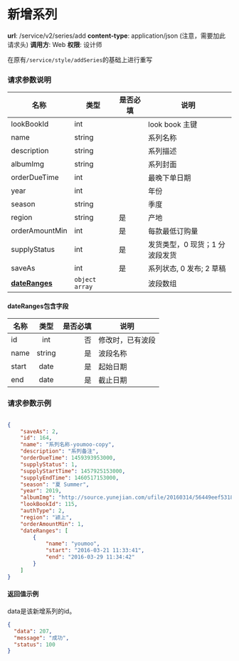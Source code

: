 新增系列
====


**url**: /service/v2/series/add
**content-type**: application/json (注意，需要加此请求头)
**调用方**: Web
**权限**: 设计师

在原有`/service/style/addSeries`的基础上进行重写

### 请求参数说明

|              名称             |      类型      | 是否必填 |              说明              |
|-------------------------------|----------------|----------|--------------------------------|
| lookBookId                    | int            |          | look book 主键                 |
| name                          | string         |          | 系列名称                       |
| description                   | string         |          | 系列描述                       |
| albumImg                      | string         |          | 系列封面                       |
| orderDueTime                  | int            |          | 最晚下单日期                   |
| year                          | int            |          | 年份                           |
| season                        | string         |          | 季度                           |
| region                        | string         | 是       | 产地                           |
| orderAmountMin                | int            | 是       | 每款最低订购量                 |
| supplyStatus                  | int            | 是       | 发货类型，0 现货；1 分波段发货 |
| saveAs                        | int            | 是       | 系列状态, 0 发布; 2 草稿       |
| **[dateRanges](#dateranges)** | `object array` |          | 波段数组                       |

#### dateRanges包含字段

| 名称           | 类型   | 是否必填   | 说明             |
| -------------- | :----: | ---------: | --               |
| id             | int    | 否         | 修改时，已有波段 |
| name           | string | 是         | 波段名称         |
| start          | date   | 是         | 起始日期         |
| end            | date   | 是         | 截止日期         |

### 请求参数示例

```json

{
    "saveAs": 2,
    "id": 164,
    "name": "系列名称-youmoo-copy",
    "description": "系列备注",
    "orderDueTime": 1459393953000,
    "supplyStatus": 1,
    "supplyStartTime": 1457925153000,
    "supplyEndTime": 1460517153000,
    "season": "夏 Summer",
    "year": 2019,
    "albumImg": "http://source.yunejian.com/ufile/20160314/56449eef531840deb7daf3ca8a013b7c",
    "lookBookId": 115,
    "authType": 2,
    "region": "颍上",
    "orderAmountMin": 1,
    "dateRanges": [
        {
            "name": "youmoo",
            "start": "2016-03-21 11:33:41",
            "end": "2016-03-29 11:34:42"
        }
    ]
}
```

#### 返回值示例

data是该新增系列的id。

```json
{
  "data": 207,
  "message": "成功",
  "status": 100
}
```